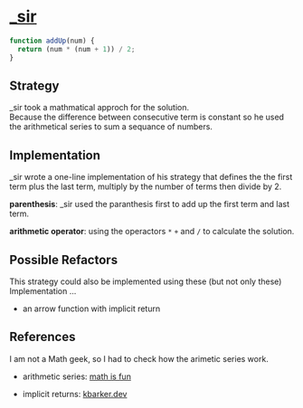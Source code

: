 # [\_sir](https://edabit.com/user/F7iZc3vpy7d9ALD6D)

```js
function addUp(num) {
  return (num * (num + 1)) / 2;
}
```

## Strategy

\_sir took a mathmatical approch for the solution.  
Because the difference between consecutive term is constant so he used the
arithmetical series to sum a sequance of numbers.

## Implementation

\_sir wrote a one-line implementation of his strategy that defines the the first
term plus the last term, multiply by the number of terms then divide by 2.

**parenthesis**: \_sir used the paranthesis first to add up the first term and
last term.

**arithmetic operator**: using the operactors `*` `+` and `/` to calculate the
solution.

## Possible Refactors

This strategy could also be implemented using these (but not only these)
Implementation ...

- an arrow function with implicit return

## References

I am not a Math geek, so I had to check how the arimetic series work.

- arithmetic series:
  [math is fun](https://www.mathsisfun.com/algebra/sequences-sums-arithmetic.html)

- implicit returns:
  [kbarker.dev](https://kbarker.dev/blog/implicit-return-statements-in-javascript/)
